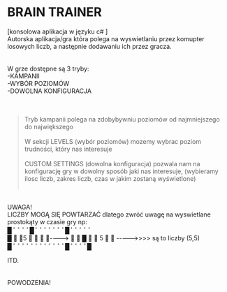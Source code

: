 # BRAIN TRAINER
[konsolowa aplikacja w języku c# ] 
<br>
Autorska aplikacja/gra która polega na wyswietlaniu przez komupter losowych liczb, a następnie dodawaniu ich przez gracza.
<br><br><br>
W grze dostępne są 3 tryby:<br>
 -KAMPANII <br>
 -WYBÓR POZIOMÓW <br>
 -DOWOLNA KONFIGURACJA <br>
<br><br>
> Tryb kampanii polega na zdobybywniu poziomów od najmniejszego do największego
<br><br>
> W sekcji LEVELS (wybór poziomów) mozemy wybrac poziom trudności, który nas interesuje
<br><br>
> CUSTOM SETTINGS (dowolna konfiguracja) pozwala nam na konfigurację gry w dowolny sposób jaki nas interesuje,
(wybieramy ilosc liczb, zakres liczb, czas w jakim zostaną wyświetlone) 
<br><br>
<br>
UWAGA!
<br>
LICZBY MOGĄ SIĘ POWTARZAĆ dlatego zwróć uwagę na wyswietlane prostokąty w czasie gry np:
<br>
█ ﾟ ﾟ ﾟ ﾟ█  ﾟ ﾟ ﾟ ﾟ ﾟ ﾟ ﾟ█ ﾟ ﾟ ﾟ ﾟ ﾟ
<br>
█ ﾟ ﾟ5 ﾟ ﾟ ﾟ ﾟ----> ﾟ ﾟ █ ﾟ ﾟ 5 ﾟ ﾟ  ----->>>> są to liczby (5,5)
<br>
█ ﾟ ﾟ ﾟ ﾟ ﾟ ﾟ ﾟ ﾟ ﾟ ﾟ ﾟ ﾟ█ ﾟ ﾟ ﾟ ﾟ█
<br>


ITD.
<br><br><br>
POWODZENIA!

